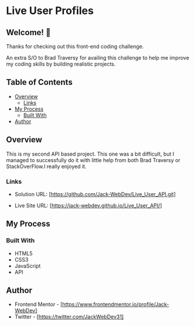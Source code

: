 # Live User Profiles

## Welcome! 👋

Thanks for checking out this front-end coding challenge.

An extra S/O to Brad Traversy for availing this challenge to help me improve my coding skills by building realistic projects.

## Table of Contents

- [Overview](#overview)
  - [Links](#links)
- [My Process](#my-process)
  - [Built With](#built-with)
- [Author](#author)

## Overview

This is my second API based project. This one was a bit difficult, but I managed to successfully do it with little help from both Brad Traversy or StackOverFlow.I really enjoyed it.

### Links

- Solution URL: [https://github.com/Jack-WebDev/Live_User_API.git]

- Live Site URL: [https://jack-webdev.github.io/Live_User_API/]

## My Process

### Built With

- HTML5
- CSS3
- JavaScript
- API

## Author

- Frontend Mentor - [https://www.frontendmentor.io/profile/Jack-WebDev]
- Twitter - [https://twitter.com/JackWebDev31]



